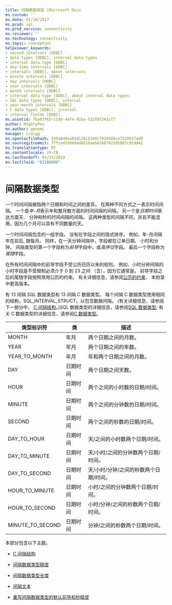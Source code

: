 ```yaml
---
title: 间隔数据类型 |Microsoft Docs
ms.custom: ''
ms.date: 01/19/2017
ms.prod: sql
ms.prod_service: connectivity
ms.reviewer: ''
ms.technology: connectivity
ms.topic: conceptual
helpviewer_keywords:
- second intervals [ODBC]
- data types [ODBC], interval data types
- interval data type [ODBC]
- day-time intervals [ODBC]
- intervals [ODBC], about intervals
- minute intervals [ODBC]
- day intervals [ODBC]
- year intervals [ODBC]
- month intervals [ODBC]
- interval data type [ODBC], about interval data types
- SQL data types [ODBC], interval
- year-month intervals [ODBC]
- C data types [ODBC], interval
- interval fields [ODBC]
ms.assetid: fba93f65-c1db-44f4-91ba-532f87241cf7
author: MightyPen
ms.author: genemi
manager: craigg
ms.openlocfilehash: 930a848ea01d128cb248c7929408ce7510937ad9
ms.sourcegitcommit: f7fced330b64d6616aeb8766747295807c92dd41
ms.translationtype: MT
ms.contentlocale: zh-CN
ms.lasthandoff: 04/23/2019
ms.locfileid: "63188898"
---
```

# <a name="interval-data-types"></a>间隔数据类型
一个时间间隔被指两个日期和时间之间的差异。 在两种不同方式之一表示时间间隔。 一个是*年-月*表示年和整月数方面的时间间隔的间隔。 另一个是*日期时间*表达方面天、 分钟和秒的时间间隔的间隔。 这两种类型的间隔不同，并且不能混用，因为几个月可以具有不同数量的天。  
  
 一个时间间隔包含的一组字段。 没有在字段之间的隐式排序。 例如，年-月间隔年在前后, 跟每月。 同样，在一天分钟间隔中，字段都在订单日期、 小时和分钟。 间隔类型的第一个字段称为*前导*字段中，或*高序位*字段。 最后一个字段称为*尾随*字段。  
  
 在所有时间间隔中的前导字段不受公历日历以来的规则。 例如，小时分钟间隔的小时字段是不受限制必须介于 0 到 23 之间 （含），因为它通常是。 前导字段之后的尾随字段按照常用公历的约束。 有关详细信息，请参阅[公历的约束](../../../odbc/reference/appendixes/constraints-of-the-gregorian-calendar.md)、 本附录中更高版本。  
  
 有 13 间隔 SQL 数据类型和 13 间隔 C 数据类型。 每个间隔 C 数据类型使用相同的结构，SQL_INTERVAL_STRUCT，以包含数据间隔。 (有关详细信息，请参阅下一部分中， [C 间隔结构](../../../odbc/reference/appendixes/c-interval-structure.md)。)SQL 数据类型的详细信息，请参阅[SQL 数据类型](../../../odbc/reference/appendixes/sql-data-types.md); 有关 C 数据类型的详细信息，请参阅[C 数据类型](../../../odbc/reference/appendixes/c-data-types.md)。  
  
|类型标识符|类|描述|  
|---------------------|-----------|-----------------|  
|MONTH|年月|两个日期之间的月数。|  
|YEAR|年月|两个日期之间的年数。|  
|YEAR_TO_MONTH|年月|年和两个日期之间的月数。|  
|DAY|日期时间|两个日期之间天数。|  
|HOUR|日期时间|两个之间的小时数的日期/时间。|  
|MINUTE|日期时间|两个之间的分钟数的日期/时间。|  
|SECOND|日期时间|两个之间的秒数的日期/时间。|  
|DAY_TO_HOUR|日期时间|天/之间的小时数两个日期/时间。|  
|DAY_TO_MINUTE|日期时间|天/小时/之间的分钟数两个日期/时间。|  
|DAY_TO_SECOND|日期时间|天/小时/分钟/之间的秒数两个日期/时间。|  
|HOUR_TO_MINUTE|日期时间|小时/之间的分钟数两个日期/时间。|  
|HOUR_TO_SECOND|日期时间|小时/分钟/之间的秒数两个日期/时间。|  
|MINUTE_TO_SECOND|日期时间|分钟/之间的秒数两个日期/时间。|  
  
 本部分包含以下主题。  
  
-   [C 间隔结构](../../../odbc/reference/appendixes/c-interval-structure.md)  
  
-   [间隔数据类型精度](../../../odbc/reference/appendixes/interval-data-type-precision.md)  
  
-   [间隔数据类型长度](../../../odbc/reference/appendixes/interval-data-type-length.md)  
  
-   [间隔文本](../../../odbc/reference/appendixes/interval-literals.md)  
  
-   [重写间隔数据类型的默认前导和秒精度](../../../odbc/reference/appendixes/overriding-default-leading-and-seconds-precision-for-interval-data-types.md)
